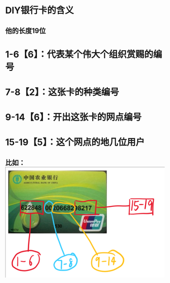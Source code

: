 # DIY银行卡的含义

## 他的长度19位

# 1-6【6】：代表某个伟大个组织赏赐的编号

# 7-8【2】：这张卡的种类编号

# 9-14【6】：开出这张卡的网点编号

# 15-19【5】：这个网点的地几位用户

## 比如：![](/assets/import21.png)



